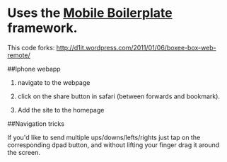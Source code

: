 # Uses the [Mobile Boilerplate](http://mobileboilerplate.com/) framework.
This code forks: http://d1it.wordpress.com/2011/01/06/boxee-box-web-remote/

##Iphone webapp

1) navigate to the webpage

2) click on the share button in safari (between forwards and bookmark).

3) Add the site to the homepage

##Navigation tricks

If you'd like to send multiple ups/downs/lefts/rights just tap on the corresponding dpad button, and without lifting your finger drag it around the screen.





